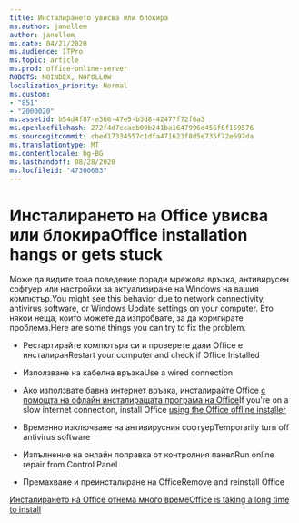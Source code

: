 ```yaml
---
title: Инсталирането увисва или блокира
ms.author: janellem
author: janellem
ms.date: 04/21/2020
ms.audience: ITPro
ms.topic: article
ms.prod: office-online-server
ROBOTS: NOINDEX, NOFOLLOW
localization_priority: Normal
ms.custom:
- "851"
- "2000020"
ms.assetid: b54d4f87-e366-47e5-b3d8-42477f72f6a3
ms.openlocfilehash: 272f4d7ccaeb09b241ba1647996d456f6f159576
ms.sourcegitcommit: cbed17334557c1dfa471623f8d5e735f72e697da
ms.translationtype: MT
ms.contentlocale: bg-BG
ms.lasthandoff: 08/28/2020
ms.locfileid: "47300683"
---
```

# <a name="office-installation-hangs-or-gets-stuck"></a><span data-ttu-id="52bc2-102">Инсталирането на Office увисва или блокира</span><span class="sxs-lookup"><span data-stu-id="52bc2-102">Office installation hangs or gets stuck</span></span>

<span data-ttu-id="52bc2-103">Може да видите това поведение поради мрежова връзка, антивирусен софтуер или настройки за актуализиране на Windows на вашия компютър.</span><span class="sxs-lookup"><span data-stu-id="52bc2-103">You might see this behavior due to network connectivity, antivirus software, or Windows Update settings on your computer.</span></span> <span data-ttu-id="52bc2-104">Ето някои неща, които можете да изпробвате, за да коригирате проблема.</span><span class="sxs-lookup"><span data-stu-id="52bc2-104">Here are some things you can try to fix the problem.</span></span>
  
- <span data-ttu-id="52bc2-105">Рестартирайте компютъра си и проверете дали Office е инсталиран</span><span class="sxs-lookup"><span data-stu-id="52bc2-105">Restart your computer and check if Office Installed</span></span>

- <span data-ttu-id="52bc2-106">Използване на кабелна връзка</span><span class="sxs-lookup"><span data-stu-id="52bc2-106">Use a wired connection</span></span>

- <span data-ttu-id="52bc2-107">Ако използвате бавна интернет връзка, инсталирайте Office [с помощта на офлайн инсталиращата програма на Office](https://support.office.com/article/f0a85fe7-118f-41cb-a791-d59cef96ad1c?wt.mc_id=Alchemy_ClientDIA)</span><span class="sxs-lookup"><span data-stu-id="52bc2-107">If you're on a slow internet connection, install Office [using the Office offline installer](https://support.office.com/article/f0a85fe7-118f-41cb-a791-d59cef96ad1c?wt.mc_id=Alchemy_ClientDIA)</span></span>

- <span data-ttu-id="52bc2-108">Временно изключване на антивирусния софтуер</span><span class="sxs-lookup"><span data-stu-id="52bc2-108">Temporarily turn off antivirus software</span></span>

- <span data-ttu-id="52bc2-109">Изпълнение на онлайн поправка от контролния панел</span><span class="sxs-lookup"><span data-stu-id="52bc2-109">Run online repair from Control Panel</span></span>

- <span data-ttu-id="52bc2-110">Премахване и преинсталиране на Office</span><span class="sxs-lookup"><span data-stu-id="52bc2-110">Remove and reinstall Office</span></span>

[<span data-ttu-id="52bc2-111">Инсталирането на Office отнема много време</span><span class="sxs-lookup"><span data-stu-id="52bc2-111">Office is taking a long time to install</span></span>](https://support.office.com/article/0f09f357-3fef-42a6-b8aa-cef4c6c44bdf?wt.mc_id=Alchemy_ClientDIA)
  